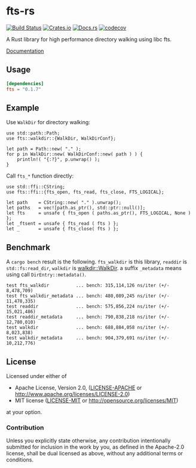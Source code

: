 # fts-rs

[![Build Status](https://travis-ci.org/dalance/fts-rs.svg?branch=master)](https://travis-ci.org/dalance/fts-rs)
[![Crates.io](https://img.shields.io/crates/v/fts.svg)](https://crates.io/crates/fts)
[![Docs.rs](https://docs.rs/fts/badge.svg)](https://docs.rs/fts)
[![codecov](https://codecov.io/gh/dalance/fts-rs/branch/master/graph/badge.svg)](https://codecov.io/gh/dalance/fts-rs)

A Rust library for high performance directory walking using libc fts.

[Documentation](https://docs.rs/fts)

## Usage

```Cargo.toml
[dependencies]
fts = "0.1.7"
```

## Example

Use `WalkDir` for directory walking:

```rust,skt-default
use std::path::Path;
use fts::walkdir::{WalkDir, WalkDirConf};

let path = Path::new( "." );
for p in WalkDir::new( WalkDirConf::new( path ) ) {
    println!( "{:?}", p.unwrap() );
}
```

Call `fts_*` function directly:

```rust,skt-default
use std::ffi::CString;
use fts::ffi::{fts_open, fts_read, fts_close, FTS_LOGICAL};

let path    = CString::new( "." ).unwrap();
let paths   = vec![path.as_ptr(), std::ptr::null()];
let fts     = unsafe { fts_open ( paths.as_ptr(), FTS_LOGICAL, None ) };
let _ftsent = unsafe { fts_read ( fts ) };
let _       = unsafe { fts_close( fts ) };
```

## Benchmark

A `cargo bench` result is the following.
`fts_walkdir` is this library, `readdir` is `std::fs:read_dir`, `walkdir` is [walkdir::WalkDir](https://github.com/BurntSushi/walkdir).
a suffix `_metadata` means using call `DirEntry::metadata()`.

```
test fts_walkdir          ... bench: 315,114,126 ns/iter (+/- 8,478,709)
test fts_walkdir_metadata ... bench: 480,089,245 ns/iter (+/- 11,478,335)
test readdir              ... bench: 575,856,224 ns/iter (+/- 15,021,486)
test readdir_metadata     ... bench: 790,838,218 ns/iter (+/- 12,780,010)
test walkdir              ... bench: 688,884,058 ns/iter (+/- 8,023,838)
test walkdir_metadata     ... bench: 904,379,691 ns/iter (+/- 10,212,776)
```

## License

Licensed under either of

 * Apache License, Version 2.0, ([LICENSE-APACHE](LICENSE-APACHE) or http://www.apache.org/licenses/LICENSE-2.0)
 * MIT license ([LICENSE-MIT](LICENSE-MIT) or http://opensource.org/licenses/MIT)

at your option.

### Contribution

Unless you explicitly state otherwise, any contribution intentionally
submitted for inclusion in the work by you, as defined in the Apache-2.0
license, shall be dual licensed as above, without any additional terms or
conditions.
